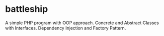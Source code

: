 # battleship

A simple PHP program with OOP approach. Concrete and Abstract Classes with Interfaces. Dependency Injection and Factory Pattern.
